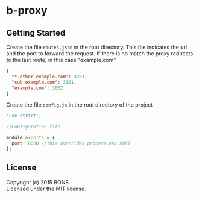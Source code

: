 # b-proxy

## Getting Started
Create the file `routes.json` in the root directory. This file indicates the url and the port to forward the request.
If there is no match the proxy redirects to the last route, in this case "example.com"

```JSON
{
  "*.other-example.com": 3201,
  "sub.example.com": 3101,
  "example.com": 3002
}

```

Create the file `config.js` in the root directory of the project

```javascript
'use strict';

//Configuration file

module.exports = {
  port: 8080 //This overrides process.env.PORT
};
```
## License
Copyright (c) 2015 BONS  
Licensed under the MIT license.
